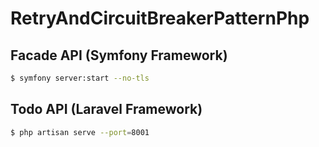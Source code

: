 # RetryAndCircuitBreakerPatternPhp

## Facade API (Symfony Framework)

```bash
$ symfony server:start --no-tls
```

## Todo API (Laravel Framework)

```bash
$ php artisan serve --port=8001
```
